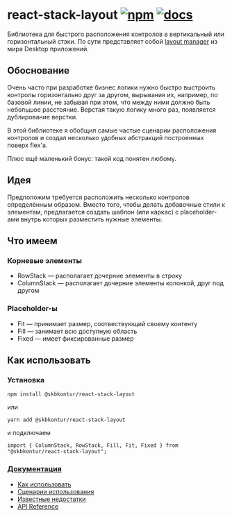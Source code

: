 # react-stack-layout [![npm](https://img.shields.io/npm/v/@skbkontur/react-stack-layout.svg)](https://www.npmjs.com/package/@skbkontur/react-stack-layout) [![docs](https://img.shields.io/badge/docs-complete!-brightgreen.svg)](http://tech.skbkontur.ru/react-stack-layout/)

Библиотека для быстрого расположения контролов в вертикальный или горизонтальный стэки.
По сути представляет собой [layout manager](https://en.wikipedia.org/wiki/Layout_manager) из мира Desktop приложений.

## Обоснование

Очень часто при разработке бизнес логики нужно быстро выстроить контролы горизонтально друг за другом,
вырывания их, например, по базовой линии, не забывая при этом, что между ними должно быть небольшое
расстояние. Верстая такую логику много раз, появляется дублирование верстки.

В этой библиотеке я обобщил самые частые сценарии расположения контролов и создал несколько удобных
абстракций построенных поверх flex'а.

Плюс ещё маленький бонус: такой код понятен любому.

## Идея

Предположим требуется расположить несколько контролов определённым образом. Вместо того, чтобы делать
добавочные стили к элементам, предлагается создать шаблон (или каркас) с placeholder-ами внутрь
которых разместить нужные элементы.

## Что имеем

### Корневые элементы
* RowStack — располагает дочерние элементы в строку
* ColumnStack — располагает дочерние элементы колонкой, друг под другом

### Placeholder-ы
* Fit — принимает размер, соотвествующий своему контенту
* Fill — занимает всю доступную область
* Fixed — имеет фиксированные размер

## Как использовать

### Установка

```
npm install @skbkontur/react-stack-layout
```

или

```
yarn add @skbkontur/react-stack-layout
```

и подключаем

```
import { ColumnStack, RowStack, Fill, Fit, Fixed } from "@skbkontur/react-stack-layout";
```

### [Документация](http://tech.skbkontur.ru/react-stack-layout/)

* [Как использовать](http://tech.skbkontur.ru/react-stack-layout/#how)
* [Сценарии использования](http://tech.skbkontur.ru/react-stack-layout/#usage)
* [Известные недостатки](http://tech.skbkontur.ru/react-stack-layout/#bugs)
* [API Reference](http://tech.skbkontur.ru/react-stack-layout/#api)
